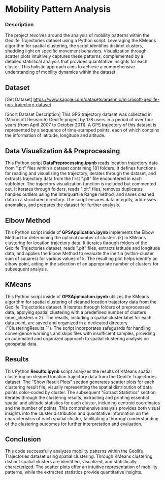 # Mobility Pattern Analysis

### Description 

The project revolves around the analysis of mobility patterns within the Geolife Trajectories dataset using a Python script. Leveraging the KMeans algorithm for spatial clustering, the script identifies distinct clusters, shedding light on specific movement behaviors. Visualization through scatter plots intuitively captures these patterns, complemented by a detailed statistical analysis that provides quantitative insights for each cluster. This holistic approach aims to achieve a comprehensive understanding of mobility dynamics within the dataset.

## Dataset
[Get Dataset] https://www.kaggle.com/datasets/arashnic/microsoft-geolife-gps-trajectory-dataset

[Short Dataset Description] This GPS trajectory dataset was collected in (Microsoft Research) Geolife project by 178 users in a period of over four years (from April 2007 to October 2011). A GPS trajectory of this dataset is represented by a sequence of time-stamped points, each of which contains the information of latitude, longitude and altitude. 

## Data Visualization && Preprocessing

This Python script **DataPreprocessing.ipynb** reads location trajectory data from ".plt" files within a dataset containing 181 folders. It defines functions for reading and visualizing the trajectory, iterates through the dataset, and extracts trajectory data from the first ".plt" file encountered in each subfolder. The trajectory visualization function is included but commented out. It iterates through folders, reads ".plt" files, removes duplicates, handles outliers using the Interquartile Range method, and saves cleaned data in a structured directory. The script ensures data integrity, addresses anomalies, and prepares the dataset for further analysis.

## Elbow Method

This Python script inside of **GPSApplication.ipynb** implements the Elbow Method for determining the optimal number of clusters (k) in KMeans clustering for location trajectory data. It iterates through folders of the Geolife Trajectories dataset, reads ".plt" files, extracts latitude and longitude data, and applies the Elbow Method to evaluate the inertia (within-cluster sum of squares) for various values of k. The resulting plot helps identify an elbow point, aiding in the selection of an appropriate number of clusters for subsequent analysis.

## KMeans

This Python script inside of **GPSApplication.ipynb** utilizes the KMeans algorithm for spatial clustering of cleaned location trajectory data from the Geolife Trajectories dataset. It iterates through folders of preprocessed data, applying spatial clustering with a predefined number of clusters (num_clusters = 2). The results, including a spatial cluster label for each data point, are saved and organized in a dedicated directory ("ClusteringResults_1"). The script incorporates safeguards for handling convergence warnings and skips files with insufficient samples, providing an automated and organized approach to spatial clustering analysis on geospatial data.

## Results
This Python  **Results.ipynb** script analyzes the results of KMeans spatial clustering on cleaned location trajectory data from the Geolife Trajectories dataset. The "Show Result Plots" section generates scatter plots for each clustering result file, visually representing the spatial distribution of data points color-coded by cluster. The subsequent "Extract Statistics" section iterates through the clustering results, extracting and printing essential spatial and altitude statistics for each cluster, including centroid coordinates and the number of points. This comprehensive analysis provides both visual insights into the cluster distribution and quantitative information on the characteristics of each spatial cluster, facilitating a thorough understanding of the clustering outcomes for further interpretation and evaluation.

## Conclusion
This code successfully analyzes mobility patterns within the Geolife Trajectories dataset using spatial clustering. Through KMeans clustering, distinct spatial clusters are identified, visualized, and statistically characterized. The scatter plots offer an intuitive representation of mobility patterns, while the extracted statistics provide quantitative insights.
